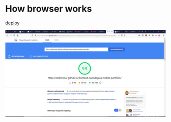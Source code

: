 # How browser works

[deploy](https://stdmnstar.github.io/frontend-nanodegree-mobile-portfolio/)

<img src="./PageSpeed.jpg" />
